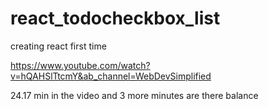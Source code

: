 # react_todocheckbox_list

creating react first time

https://www.youtube.com/watch?v=hQAHSlTtcmY&ab_channel=WebDevSimplified

24.17 min in the video and 3 more minutes are there balance
